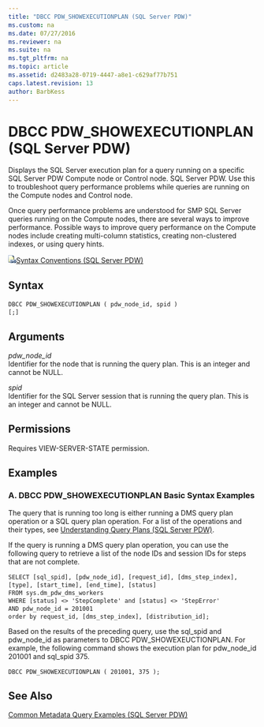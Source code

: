 ```yaml
---
title: "DBCC PDW_SHOWEXECUTIONPLAN (SQL Server PDW)"
ms.custom: na
ms.date: 07/27/2016
ms.reviewer: na
ms.suite: na
ms.tgt_pltfrm: na
ms.topic: article
ms.assetid: d2483a28-0719-4447-a8e1-c629af77b751
caps.latest.revision: 13
author: BarbKess
---
```

# DBCC PDW_SHOWEXECUTIONPLAN (SQL Server PDW)
Displays the SQL Server execution plan for a query running on a specific SQL Server PDW Compute node or Control node. SQL Server PDW. Use this to troubleshoot query performance problems while queries are running on the Compute nodes and Control node.  
  
Once query performance problems are understood for SMP SQL Server queries running on the Compute nodes, there are several ways to improve performance. Possible ways to improve query performance on the Compute nodes include creating multi-column statistics, creating non-clustered indexes, or using query hints.  
  
![Topic link icon](../../mpp/sqlpdw/media/Topic_Link.gif "Topic_Link")[Syntax Conventions &#40;SQL Server PDW&#41;](../../mpp/sqlpdw/syntax-conventions-sql-server-pdw.md)  
  
## Syntax  
  
```  
DBCC PDW_SHOWEXECUTIONPLAN ( pdw_node_id, spid )  
[;]  
```  
  
## Arguments  
*pdw_node_id*  
Identifier for the node that is running the query plan. This is an integer and cannot be NULL.  
  
*spid*  
Identifier for the SQL Server session that is running the query plan. This is an integer and cannot be NULL.  
  
## Permissions  
Requires VIEW-SERVER-STATE permission.  
  
## Examples  
  
### A. DBCC PDW_SHOWEXECUTIONPLAN Basic Syntax Examples  
The query that is running too long is either running a DMS query plan operation or a SQL query plan operation. For a list of the operations and their types, see [Understanding Query Plans &#40;SQL Server PDW&#41;](../../mpp/sqlpdw/understanding-query-plans-sql-server-pdw.md).  
  
If the query is running a DMS query plan operation, you can use the following query to retrieve a list of the node IDs and session IDs for steps that are not complete.  
  
```  
SELECT [sql_spid], [pdw_node_id], [request_id], [dms_step_index], [type], [start_time], [end_time], [status]   
FROM sys.dm_pdw_dms_workers   
WHERE [status] <> 'StepComplete' and [status] <> 'StepError'  
AND pdw_node_id = 201001   
order by request_id, [dms_step_index], [distribution_id];  
```  
  
Based on the results of the preceding query, use the sql_spid and pdw_node_id as parameters to DBCC PDW_SHOWEXEUCTIONPLAN. For example, the following command shows the execution plan for pdw_node_id 201001 and sql_spid 375.  
  
```  
DBCC PDW_SHOWEXECUTIONPLAN ( 201001, 375 );  
```  
  
## See Also  
[Common Metadata Query Examples &#40;SQL Server PDW&#41;](../../mpp/sqlpdw/common-metadata-query-examples-sql-server-pdw.md)  
  
